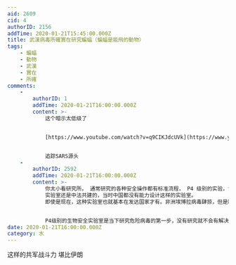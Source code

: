 ```yaml
---
aid: 2609
cid: 4
authorID: 2156
addTime: 2020-01-21T15:45:00.000Z
title: 武漢病毒所確實在研究蝙蝠（蝙蝠是能飛的動物）
tags:
    - 蝙蝠
    - 動物
    - 武漢
    - 實在
    - 所確
comments:
    -
        authorID: 1
        addTime: 2020-01-21T16:00:00.000Z
        content: >-
            这个暗示太低级了


            [https://www.youtube.com/watch?v=q9CIKJdcUVk](https://www.youtube.com/watch?v=q9CIKJdcUVk)


            追踪SARS源头
    -
        authorID: 2592
        addTime: 2020-01-21T16:00:00.000Z
        content: >-
            你太小看研究所。 通常研究的各种安全操作都有标准流程， P4 级别的实验，设计之时就考虑到各种情况来防止病毒外流。 武汉的P4
            实验室还是中法共建的，当时中国都没有能力设计这样的实验室。
            即使是现在，这种实验室也就基本在发达国家才有。非洲埃博拉病毒肆掠，但是缺乏这样的实验来研究埃博拉 。


            P4级别的生物安全实验室是当下研究危险病毒的第一步，没有研究就不会有解决方案，美国几个，还打算再建几个， 我觉得武汉肺炎没必要扯上这个。
date: 2020-01-21T16:00:00.000Z
category: 水
---
```


这样的共军战斗力 堪比伊朗
